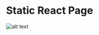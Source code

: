 # Static React Page
![alt text](https://github.com/hustlemaniac/react_learning/blob/master/result.png?raw=true)
